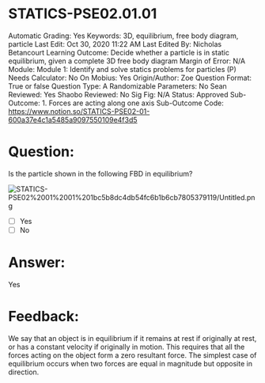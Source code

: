 # STATICS-PSE02.01.01

Automatic Grading: Yes
Keywords: 3D, equilibrium, free body diagram, particle
Last Edit: Oct 30, 2020 11:22 AM
Last Edited By: Nicholas Betancourt
Learning Outcome: Decide whether a particle is in static equilibrium, given a complete 3D free body diagram
Margin of Error: N/A
Module: Module 1: Identify and solve statics problems for particles (P)
Needs Calculator: No
On Mobius: Yes
Origin/Author: Zoe
Question Format: True or false
Question Type: A
Randomizable Parameters: No
Sean Reviewed: Yes
Shaobo Reviewed: No
Sig Fig: N/A
Status: Approved
Sub-Outcome: 1. Forces are acting along one axis
Sub-Outcome Code: https://www.notion.so/STATICS-PSE02-01-600a37e4c1a5485a9097550109e4f3d5

# Question:

Is the particle shown in the following FBD in equilibrium?

![STATICS-PSE02%2001%2001%201bc5b8dc4db54fc6b1b6cb7805379119/Untitled.png](STATICS-PSE02%2001%2001%201bc5b8dc4db54fc6b1b6cb7805379119/Untitled.png)

- [ ]  Yes
- [ ]  No

# Answer:

Yes

# Feedback:

We say that an object is in equilibrium if it remains at rest if originally at rest, or has a constant velocity if originally in motion. This requires that all the forces acting on the object form a zero resultant force. The simplest case of equilibrium occurs when two forces are equal in magnitude but opposite in direction.